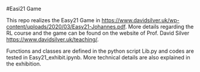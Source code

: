 #Easi21 Game

This repo realizes the Easy21 Game in https://www.davidsilver.uk/wp-content/uploads/2020/03/Easy21-Johannes.pdf. More details regarding the RL course and the game can be found on the website of Prof. David Silver https://www.davidsilver.uk/teaching/.

Functions and classes are defined in the python script Lib.py and codes are tested in Easy21_exhibit.ipynb. More technical details are also explained in the exhibition.


